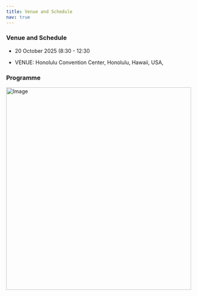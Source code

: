 ```yaml
---
title: Venue and Schedule
nav: true
---
```

### Venue and Schedule

* 20 October 2025 (8:30 - 12:30 

* VENUE: Honolulu Convention Center, Honolulu, Hawaii, USA, 

### Programme

<img width="500" height="546" alt="Image" src="https://github.com/user-attachments/assets/80faf84a-0f1a-4712-a3ce-021d04f8983a" />
